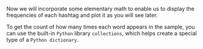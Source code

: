 <!--title={Calculating Hashtag Frequency}-->

Now we will incorporate some elementary math to enable us to display the frequencies of each hashtag and plot it as you will see later.

To get the count of how many times each word appears in the sample, you can use the built-in `Python` library `collections`, which helps create a special type of a `Python dictionary.`

